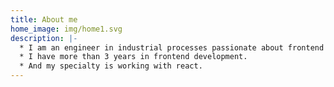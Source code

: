 ```yaml
---
title: About me
home_image: img/home1.svg
description: |-
  * I am an engineer in industrial processes passionate about frontend web development
  * I have more than 3 years in frontend development.
  * And my specialty is working with react.
---
```

